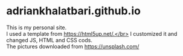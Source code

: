 # adriankhalatbari.github.io
This is my personal site.</br>
I used a template from https://html5up.net/.</br>
I customized it and changed JS, HTML and CSS cods.</br>
The pictures downloaded from https://unsplash.com/
